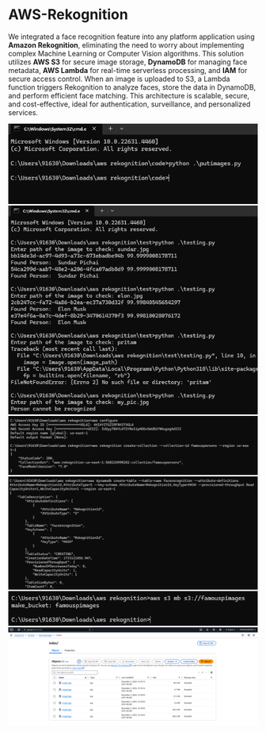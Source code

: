 # AWS-Rekognition

We integrated a face recognition feature into any platform application using **Amazon Rekognition**, eliminating the need to worry about implementing complex Machine Learning or Computer Vision algorithms. This solution utilizes **AWS S3** for secure image storage, **DynamoDB** for managing face metadata, **AWS Lambda** for real-time serverless processing, and **IAM** for secure access control. When an image is uploaded to S3, a Lambda function triggers Rekognition to analyze faces, store the data in DynamoDB, and perform efficient face matching. This architecture is scalable, secure, and cost-effective, ideal for authentication, surveillance, and personalized services.
<p align="center">
  <img src="\Steps Images\Screenshot 2024-12-02 175351.png" alt="Project Screenshot 1" >
  <img src="\Steps Images\Screenshot 2024-12-02 175411.png" alt="Project Screenshot 2" >
  <img src="\Steps Images\Screenshot 2024-12-02 175452.png" alt="Project Screenshot 3" >
  <img src="\Steps Images\Screenshot 2024-12-02 175524.png" alt="Project Screenshot 4" >
  <img src="\Steps Images\Screenshot 2024-12-02 175536.png" alt="Project Screenshot 5" >
  <img src="\Steps Images\Screenshot 2024-12-02 180141.png" alt="Project Screenshot 6" >
</p>

